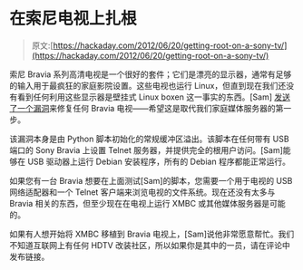 # 在索尼电视上扎根

> 原文:[https://hackaday.com/2012/06/20/getting-root-on-a-sony-tv/](https://hackaday.com/2012/06/20/getting-root-on-a-sony-tv/)

索尼 Bravia 系列高清电视是一个很好的套件；它们是漂亮的显示器，通常有足够的输入用于最疯狂的家庭影院设置。这些电视也运行 Linux，但直到现在我们还没有看到任何利用这些显示器是壁挂式 Linux boxen 这一事实的东西。[Sam] [发送了一个漏洞](https://github.com/CFSworks/nimue)来修复任何 Bravia 电视——希望这是取代我们家庭媒体服务器的第一步。

该漏洞本身是由 Python 脚本初始化的常规缓冲区溢出。该脚本在任何带有 USB 端口的 Sony Bravia 上设置 Telnet 服务器，并提供完全的根用户访问。[Sam]能够在 USB 驱动器上运行 Debian 安装程序，所有的 Debian 程序都能正常运行。

如果您有一台 Bravia 想要在上面测试[Sam]的脚本，您需要一个用于电视的 USB 网络适配器和一个 Telnet 客户端来浏览电视的文件系统。现在还没有太多与 Bravia 相关的东西，但至少现在在电视上运行 XMBC 或其他媒体服务器是可能的。

如果有人想开始将 XMBC 移植到 Bravia 电视上，[Sam]说他非常愿意帮忙。我们不知道互联网上有任何 HDTV 改装社区，所以如果你是其中的一员，请在评论中发布链接。